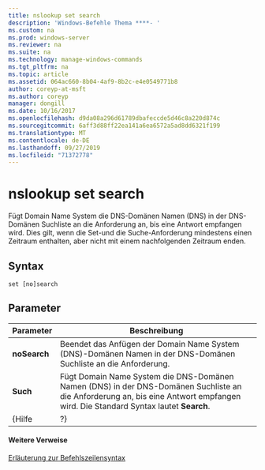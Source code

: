 ```yaml
---
title: nslookup set search
description: 'Windows-Befehle Thema ****- '
ms.custom: na
ms.prod: windows-server
ms.reviewer: na
ms.suite: na
ms.technology: manage-windows-commands
ms.tgt_pltfrm: na
ms.topic: article
ms.assetid: 064ac660-8b04-4af9-8b2c-e4e0549771b8
author: coreyp-at-msft
ms.author: coreyp
manager: dongill
ms.date: 10/16/2017
ms.openlocfilehash: d9da08a296d61789dbafeccde5d46c8a220d874c
ms.sourcegitcommit: 6aff3d88ff22ea141a6ea6572a5ad8dd6321f199
ms.translationtype: MT
ms.contentlocale: de-DE
ms.lasthandoff: 09/27/2019
ms.locfileid: "71372778"
---
```

# <a name="nslookup-set-search"></a>nslookup set search



Fügt Domain Name System die DNS-Domänen Namen (DNS) in der DNS-Domänen Suchliste an die Anforderung an, bis eine Antwort empfangen wird. Dies gilt, wenn die Set-und die Suche-Anforderung mindestens einen Zeitraum enthalten, aber nicht mit einem nachfolgenden Zeitraum enden.

## <a name="syntax"></a>Syntax

```
set [no]search
```

## <a name="parameters"></a>Parameter

|  Parameter   |                                                                          Beschreibung                                                                          |
|--------------|---------------------------------------------------------------------------------------------------------------------------------------------------------------|
| **noSearch** |                            Beendet das Anfügen der Domain Name System (DNS)-Domänen Namen in der DNS-Domänen Suchliste an die Anforderung.                            |
|  **Such**  | Fügt Domain Name System die DNS-Domänen Namen (DNS) in der DNS-Domänen Suchliste an die Anforderung an, bis eine Antwort empfangen wird. Die Standard Syntax lautet **Search**. |
|    {Hilfe     |                                                                              ?}                                                                               |

#### <a name="additional-references"></a>Weitere Verweise

[Erläuterung zur Befehlszeilensyntax](command-line-syntax-key.md)